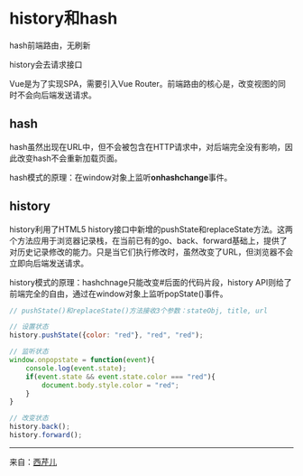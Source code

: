 # history和hash

hash前端路由，无刷新

history会去请求接口

Vue是为了实现SPA，需要引入Vue Router。前端路由的核心是，改变视图的同时不会向后端发送请求。

## hash

hash虽然出现在URL中，但不会被包含在HTTP请求中，对后端完全没有影响，因此改变hash不会重新加载页面。

hash模式的原理：在window对象上监听**onhashchange**事件。

## history

history利用了HTML5 history接口中新增的pushState和replaceState方法。这两个方法应用于浏览器记录栈，在当前已有的go、back、forward基础上，提供了对历史记录修改的能力。只是当它们执行修改时，虽然改变了URL，但浏览器不会立即向后端发送请求。

history模式的原理：hashchnage只能改变#后面的代码片段，history API则给了前端完全的自由，通过在window对象上监听popState()事件。

```js
// pushState()和replaceState()方法接收3个参数：stateObj, title, url

// 设置状态
history.pushState({color: "red"}, "red", "red");

// 监听状态
window.onpopstate = function(event){
    console.log(event.state);
    if(event.state && event.state.color === "red"){
        document.body.style.color = "red";
    }
}

// 改变状态
history.back();
history.forward();
```

---

来自：[西芹儿](https://juejin.im/post/5b31a4f76fb9a00e90018cee)